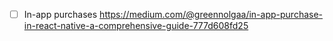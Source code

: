 - [ ] In-app purchases https://medium.com/@greennolgaa/in-app-purchase-in-react-native-a-comprehensive-guide-777d608fd25
